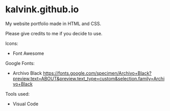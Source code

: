 # kalvink.github.io
My website portfolio made in HTML and CSS.

Please give credits to me if you decide to use.
<br>


Icons:
- Font Awesome

Google Fonts:
- Archivo Black
https://fonts.google.com/specimen/Archivo+Black?preview.text=ABOUT&preview.text_type=custom&selection.family=Archivo+Black

Tools used:
- Visual Code

